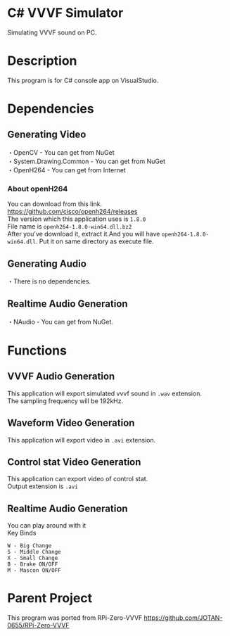 # C# VVVF Simulator
Simulating VVVF sound on PC.

# Description
This program is for C# console app on VisualStudio.<br>

# Dependencies
## Generating Video
・OpenCV - You can get from NuGet<br>
・System.Drawing.Common - You can get from NuGet<br>
・OpenH264 - You can get from Internet<br>

### About openH264
You can download from this link.<br>
https://github.com/cisco/openh264/releases<br>
The version which this application uses is `1.8.0`<br>
File name is `openh264-1.8.0-win64.dll.bz2`<br>
After you've download it, extract it.And you will have `openh264-1.8.0-win64.dll`. Put it on same directory as execute file.<br>

## Generating Audio
・There is no dependencies.

## Realtime Audio Generation
・NAudio - You can get from NuGet.

# Functions
## VVVF Audio Generation
This application will export simulated vvvf sound in `.wav` extension.<br>
The sampling frequency will be 192kHz.<br>

## Waveform Video Generation
This application will export video in `.avi` extension.

## Control stat Video Generation
This application can export video of control stat.<br>
Output extension is `.avi`<br>

## Realtime Audio Generation
You can play around with it<br>
Key Binds<br>
```
W - Big Change
S - Middle Change
X - Small Change
B - Brake ON/OFF
M - Mascon ON/OFF
```

# Parent Project
This program was ported from RPi-Zero-VVVF
https://github.com/JOTAN-0655/RPi-Zero-VVVF
